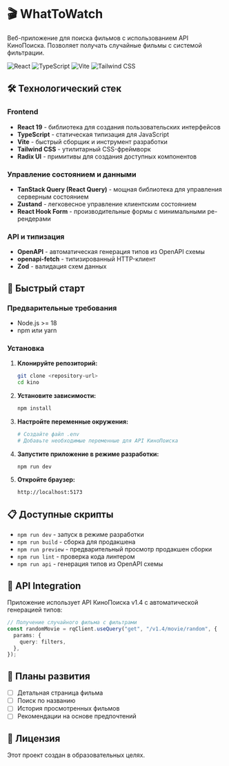 # 🎬 WhatToWatch

Веб-приложение для поиска фильмов с использованием API КиноПоиска. Позволяет получать случайные фильмы с системой фильтрации.

![React](https://img.shields.io/badge/react-19.1.0-blue)
![TypeScript](https://img.shields.io/badge/typescript-5.8.3-blue)
![Vite](https://img.shields.io/badge/vite-7.0.4-purple)
![Tailwind CSS](https://img.shields.io/badge/tailwind-4.1.11-cyan)

## 🛠 Технологический стек

### Frontend

- **React 19** - библиотека для создания пользовательских интерфейсов
- **TypeScript** - статическая типизация для JavaScript
- **Vite** - быстрый сборщик и инструмент разработки
- **Tailwind CSS** - утилитарный CSS-фреймворк
- **Radix UI** - примитивы для создания доступных компонентов

### Управление состоянием и данными

- **TanStack Query (React Query)** - мощная библиотека для управления серверным состоянием
- **Zustand** - легковесное управление клиентским состоянием
- **React Hook Form** - производительные формы с минимальными ре-рендерами

### API и типизация

- **OpenAPI** - автоматическая генерация типов из OpenAPI схемы
- **openapi-fetch** - типизированный HTTP-клиент
- **Zod** - валидация схем данных

## 🚀 Быстрый старт

### Предварительные требования

- Node.js >= 18
- npm или yarn

### Установка

1. **Клонируйте репозиторий:**

   ```bash
   git clone <repository-url>
   cd kino
   ```

2. **Установите зависимости:**

   ```bash
   npm install
   ```

3. **Настройте переменные окружения:**

   ```bash
   # Создайте файл .env
   # Добавьте необходимые переменные для API КиноПоиска
   ```

4. **Запустите приложение в режиме разработки:**

   ```bash
   npm run dev
   ```

5. **Откройте браузер:**
   ```
   http://localhost:5173
   ```

## 📋 Доступные скрипты

- `npm run dev` - запуск в режиме разработки
- `npm run build` - сборка для продакшена
- `npm run preview` - предварительный просмотр продакшен сборки
- `npm run lint` - проверка кода линтером
- `npm run api` - генерация типов из OpenAPI схемы

## 🔧 API Integration

Приложение использует API КиноПоиска v1.4 с автоматической генерацией типов:

```typescript
// Получение случайного фильма с фильтрами
const randomMovie = rqClient.useQuery("get", "/v1.4/movie/random", {
  params: {
    query: filters,
  },
});
```

## 🔮 Планы развития

- [ ] Детальная страница фильма
- [ ] Поиск по названию
- [ ] История просмотренных фильмов
- [ ] Рекомендации на основе предпочтений

## 📝 Лицензия

Этот проект создан в образовательных целях.
